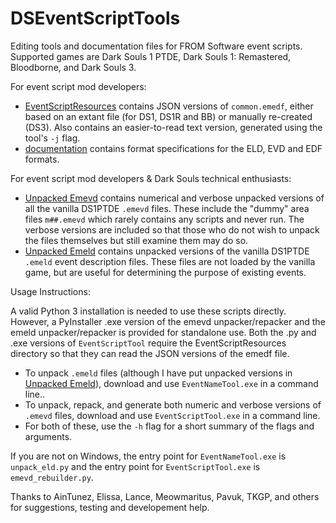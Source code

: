 # DSEventScriptTools
Editing tools and documentation files for FROM Software event scripts.
Supported games are Dark Souls 1 PTDE, Dark Souls 1: Remastered, Bloodborne, and Dark Souls 3.

For event script mod developers:
* [EventScriptResources](EventScriptResources) contains JSON versions of `common.emedf`, either based on an extant file (for DS1, DS1R and BB) or manually re-created (DS3). Also contains an easier-to-read text version, generated using the tool's `-j` flag.
* [documentation](documentation) contains format specifications for the ELD, EVD and EDF formats.

For event script mod developers & Dark Souls technical enthusiasts:
* [Unpacked Emevd](Unpacked%20Emevd) contains numerical and verbose unpacked versions of all the vanilla DS1PTDE `.emevd` files. These include the "dummy" area files `m##.emevd` which rarely contains any scripts and never run. The verbose versions are included so that those who do not wish to unpack the files themselves but still examine them may do so.
* [Unpacked Emeld](Unpacked%20Emeld) contains unpacked versions of the vanilla DS1PTDE `.emeld` event description files. These files are not loaded by the vanilla game, but are useful for determining the purpose of existing events.

Usage Instructions:

A valid Python 3 installation is needed to use these scripts directly. However, a PyInstaller .exe version of the emevd unpacker/repacker and the emeld unpacker/repacker is provided for standalone use.
Both the .py and .exe versions of `EventScriptTool` require the EventScriptResources directory so that they can read the JSON versions of the emedf file.

* To unpack `.emeld` files (although I have put unpacked versions in [Unpacked Emeld](Unpacked%20Emeld)), download and use `EventNameTool.exe` in a command line..
* To unpack, repack, and generate both numeric and verbose versions of `.emevd` files, download and use `EventScriptTool.exe` in a command line.
* For both of these, use the `-h` flag for a short summary of the flags and arguments.

If you are not on Windows, the entry point for `EventNameTool.exe` is `unpack_eld.py` and the entry point for `EventScriptTool.exe` is `emevd_rebuilder.py`.


Thanks to AinTunez, Elissa, Lance, Meowmaritus, Pavuk, TKGP, and others for suggestions, testing and developement help.
